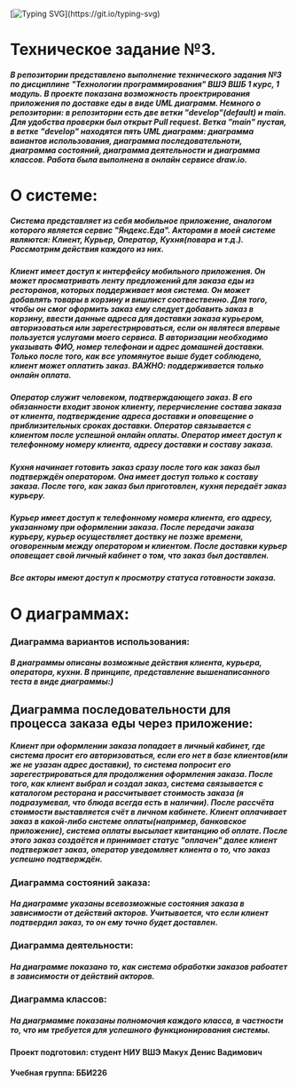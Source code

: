 [![Typing SVG](https://readme-typing-svg.herokuapp.com?color=%2336BCF7&lines=Welcome+to+my+project+!)](https://git.io/typing-svg)

#                                                                           Техническое задание №3.

#####   В репозитории представлено выполнение технического задания №3 по дисциплине "Технологии программирования" ВШЭ ВШБ 1 курс, 1 модуль. В проекте показана возможность проектрирования приложения по доставке еды в виде UML диаграмм. Немного о репозитории: в репозитории есть две ветки "develop"(default) и main. Для удобства проверки был открыт Pull request. Ветка "main" пустая, в ветке "develop" находятся пять UML диаграмм: диаграмма ваиантов использования, диаграмма последовательноти, диаграмма состояний, диаграмма деятельности и диаграмма классов. Работа была выполнена в онлайн сервисе draw.io. 

# О системе:

#####   Система представляет из себя мобильное приложение, аналогом которого является сервис "Яндекс.Еда". Акторами в моей системе являются: Клиент, Курьер, Оператор, Кухня(повара и т.д.). Рассмотрим действия каждого из них.
#####   Клиент имеет доступ к интерфейсу мобильного приложения. Он может просматривать ленту предложений для заказа еды из ресторанов, которых поддерживает моя система. Он может добавлять товары в корзину и вишлист соотвественно. Для того, чтобы он смог оформить заказ ему следует добавить заказ в корзину, ввести данные адреса для доставки заказа курьером, авторизоваться или зарегестрироваться, если он являтеся впервые пользуется услугами моего сервиса. В авторизации необходимо указывать ФИО, номер телефонаи и адрес домашней доставки. Только после того, как все упомянутое выше будет соблюдено, клиент может оплатить заказ. ВАЖНО: поддерживается только онлайн оплата.
#####   Оператор служит человеком, подтверждающего заказ. В его обязанности входит звонок клиенту, перерчисление состава заказа от клиента, подтверждение адреса доставки и оповещение о приблизительных сроках доставки. Оператор связывается с клиентом после успешной онлайн оплаты. Оператор имеет доступ к телефонному номеру клиента, адресу доставки и составу заказа.
#####   Кухня начинает готовить заказ сразу после того как заказ был подтверждён оператором. Она имеет доступ только к составу заказа. После того, как заказ был приготовлен, кухня передаёт заказ курьеру.
#####   Курьер имеет доступ к телефонному номера клиента, его адресу, указанному при оформлении заказа. После передачи заказа курьеру, курьер осуществляет доствку не позже времени, оговоренным между оператором и клиентом. После доставки курьер оповещает свой личный кабинет о том, что заказ был доставлен.
#####   Все акторы имеют доступ к просмотру статуса готовности заказа.

# О диаграммах:

###     Диаграмма вариантов использования:
#####   В диаграммы описаны возможные действия клиента, курьера, оператора, кухни. В принципе, представление вышенаписанного теста в виде диаграммы:)

##      Диаграмма последовательности для процесса заказа еды через приложение:
#####   Клиент при оформлении заказа попадает в личный кабинет, где система просит его авторизоваться, если его нет в базе клиентов(или же не узазан адрес доставки), то система попросит его зарегестрироваться для продолжения оформления заказа. После того, как клиент выбрал и создал заказ, система связывается с каталогом ресторана и рассчитывает стоимость заказа (я подразумевал, что блюда всегда есть в наличии). После рассчёта стоимости выставляется счёт в личном кабинете. Клиент оплачивает заказ в какой-либо системе оплаты(например, банковское приложение), система оплаты высылает квитанцию об оплате. После этого заказ создаётся и принимает статус "оплачен" далее клиент подтвержает заказ, оператор уведомляет клиента о то, что заказ успешно подтверждён.

### Диаграмма состояний заказа:
##### На диаграмме указаны всевозможные состояния заказа в зависимости от действий акторов. Учитывается, что если клиент подтвердил заказ, то он ему точно будет доставлен.

### Диаграмма деятельности:
##### На диаграмме показано то, как система обработки заказов рабоатет в зависимости от действий акторов.

### Диаграмма классов: 
##### На диагрмамме показаны полномочия каждого класса, в частности то, что им требуется для успешного функционирования системы.


#### Проект подготовил: студент НИУ ВШЭ Макух Денис Вадимович
#### Учебная группа: ББИ226
